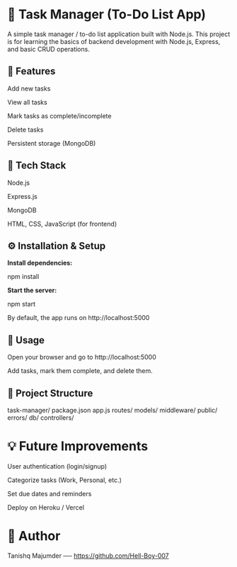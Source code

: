 # 📝 Task Manager (To-Do List App)

A simple task manager / to-do list application built with Node.js.
This project is for learning the basics of backend development with Node.js, Express, and basic CRUD operations.

## 📌 Features

Add new tasks

View all tasks

Mark tasks as complete/incomplete

Delete tasks

Persistent storage (MongoDB)

## 🚀 Tech Stack

Node.js

Express.js

MongoDB

HTML, CSS, JavaScript (for frontend)

## ⚙️ Installation & Setup


**Install dependencies:**

npm install


**Start the server:**

npm start


By default, the app runs on http://localhost:5000

## 📖 Usage

Open your browser and go to http://localhost:5000

Add tasks, mark them complete, and delete them.

## 📂 Project Structure
task-manager/
package.json
app.js
routes/
models/
middleware/
public/
errors/
db/
controllers/


# 💡 Future Improvements

User authentication (login/signup)

Categorize tasks (Work, Personal, etc.)

Set due dates and reminders

Deploy on Heroku / Vercel

# 👤 Author

Tanishq Majumder ──  https://github.com/Hell-Boy-007
